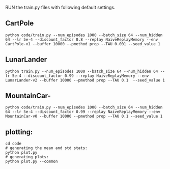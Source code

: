 


RUN the train.py files with following default settings.

## CartPole
```
python code/train.py --num_episodes 1000 --batch_size 64 --num_hidden 64 --lr 5e-4 --discount_factor 0.8 --replay NaiveReplayMemory --env CartPole-v1 --buffer 10000 --pmethod prop --TAU 0.001 --seed_value 1

```

## LunarLander

```
python train.py --num_episodes 1000 --batch_size 64 --num_hidden 64 --lr 5e-4 --discount_factor 0.99 --replay NaiveReplayMemory --env LunarLander-v2 --buffer 10000 --pmethod prop --TAU 0.1  --seed_value 1

```

## MountainCar-

```
python code/train.py --num_episodes 1000 --batch_size 64 --num_hidden 64 --lr 5e-4 --discount_factor 0.99 --replay NaiveReplayMemory --env MountainCar-v0 --buffer 10000 --pmethod prop --TAU 0.1 --seed_value 1

```


## plotting:
```
cd code
# generating the mean and std stats:
python plot.py 
# generating plots:
python plot.py --common
```
